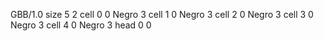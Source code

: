 <gs-board> GBB/1.0
size 5 2
cell 0 0 Negro 3
cell 1 0 Negro 3
cell 2 0 Negro 3
cell 3 0 Negro 3
cell 4 0 Negro 3
head 0 0
 </gs-board>
